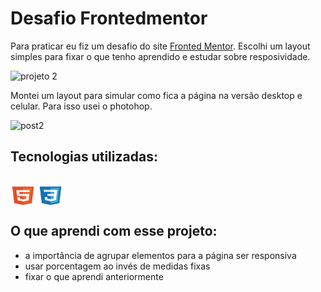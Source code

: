 # Desafio Frontedmentor

Para praticar eu fiz um desafio do site [Fronted Mentor](https://www.frontendmentor.io/).
Escolhi um layout simples para fixar o que tenho aprendido e estudar sobre resposividade. 

![projeto 2](https://user-images.githubusercontent.com/102995291/179614962-2de2d0af-f29e-470e-b387-b0bc2744698b.jpg)

Montei um layout para simular como fica a página na versão desktop e celular. Para isso usei o photohop.

![post2](https://user-images.githubusercontent.com/102995291/179614918-3d63aa98-ca0b-4bce-9e15-fd7d9c61fc49.jpg)


## Tecnologias utilizadas:
<div style="display: inline_block"><br>
 <img align="center" alt="HTML" height="30" width="40" src="https://raw.githubusercontent.com/devicons/devicon/master/icons/html5/html5-original.svg">
 <img align="center" alt="CSS" height="30" width="40" src="https://raw.githubusercontent.com/devicons/devicon/master/icons/css3/css3-original.svg">
</div>

## O que aprendi com esse projeto:

- a importância de agrupar elementos para a página ser responsiva
- usar porcentagem ao invés de medidas fixas
- fixar o que aprendi anteriormente



